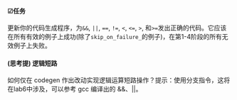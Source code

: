 #### ☑任务

更新你的代码生成程序，为`&&`, `||`, `==`, `!=`, `<`, `<=`, `>`, 和`>=`发出正确的代码。它应该在所有有效的例子上成功(除了`skip_on_failure_`的例子)，在第1-4阶段的所有无效例子上失败。

#### (思考提) 逻辑短路

如何仅在 codegen 作出改动实现逻辑运算短路操作？提示：使用分支指令，这将在lab6中涉及，可以参考 gcc 编译出的 &&、||。